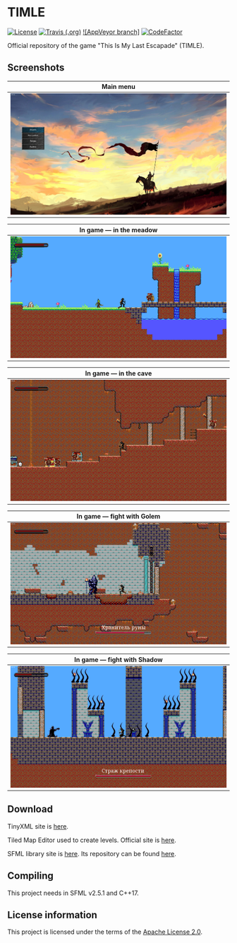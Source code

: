 # TIMLE

[![License](https://img.shields.io/hexpm/l/plug.svg)](https://github.com/Vasar007/TIMLE/blob/master/LICENSE)
[![Travis (.org)](https://travis-ci.com/Vasar007/TIMLE.svg?branch=master)](https://travis-ci.com/Vasar007/TIMLE)
[![AppVeyor branch]](https://img.shields.io/appveyor/ci/Vasar007/TIMLE/master.svg)
[![CodeFactor](https://www.codefactor.io/repository/github/vasar007/TIMLE/badge)](https://www.codefactor.io/repository/github/vasar007/TIMLE)

Official repository of the game "This Is My Last Escapade" (TIMLE).

## Screenshots

| Main menu                                                          |
|--------------------------------------------------------------------|
| ![Main menu of the game](Media/1.Main_menu.png "Main menu")        |

| In game — in the meadow                                            |
|--------------------------------------------------------------------|
| ![Casual play in the meadow](Media/2-1.In_game.png "in the meadow")|

| In game — in the cave                                              |
|--------------------------------------------------------------------|
| ![Casual play in the cave](Media/2-2.In_game.png "in the cave")    |

| In game — fight with Golem                                         |
|--------------------------------------------------------------------|
| ![Casual fight with Golem](Media/3-1.Boss.png "fight with Golem")  |

| In game — fight with Shadow                                        |
|--------------------------------------------------------------------|
| ![Casual fight with Shadow](Media/3-2.Boss.png "fight with Shadow")|

## Download

TinyXML site is [here](http://www.grinninglizard.com/tinyxml/).

Tiled Map Editor used to create levels. Official site is [here](https://www.mapeditor.org/).

SFML library site is [here](https://www.sfml-dev.org/). Its repository can be found [here](https://github.com/SFML/SFML).

## Compiling

This project needs in SFML v2.5.1 and C++17.

## License information

This project is licensed under the terms of the [Apache License 2.0](LICENSE).
